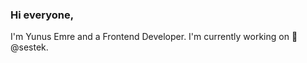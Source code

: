 ### Hi everyone,

I'm Yunus Emre and a Frontend Developer. I'm currently working on 🔭 @sestek.

<!--
**yunusemre/yunusemre** is a ✨ _special_ ✨ repository because its `README.md` (this file) appears on your GitHub profile.

Here are some ideas to get you started:

- 🔭 I’m currently working on @sestek
-->
